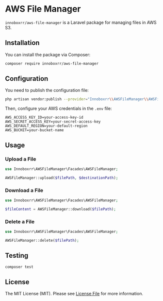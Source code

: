 # AWS File Manager

`innoboxrr/aws-file-manager` is a Laravel package for managing files in AWS S3.

## Installation

You can install the package via Composer:

```bash
composer require innoboxrr/aws-file-manager
```

## Configuration

You need to publish the configuration file:

```bash
php artisan vendor:publish --provider="Innoboxrr\\AWSFileManager\\AWSFileManagerServiceProvider"
```

Then, configure your AWS credentials in the `.env` file:

```
AWS_ACCESS_KEY_ID=your-access-key-id
AWS_SECRET_ACCESS_KEY=your-secret-access-key
AWS_DEFAULT_REGION=your-default-region
AWS_BUCKET=your-bucket-name
```

## Usage

### Upload a File

```php
use Innoboxrr\AWSFileManager\Facades\AWSFileManager;

AWSFileManager::upload($filePath, $destinationPath);
```

### Download a File

```php
use Innoboxrr\AWSFileManager\Facades\AWSFileManager;

$fileContent = AWSFileManager::download($filePath);
```

### Delete a File

```php
use Innoboxrr\AWSFileManager\Facades\AWSFileManager;

AWSFileManager::delete($filePath);
```

## Testing

```bash
composer test
```

## License

The MIT License (MIT). Please see [License File](LICENSE.txt) for more information.